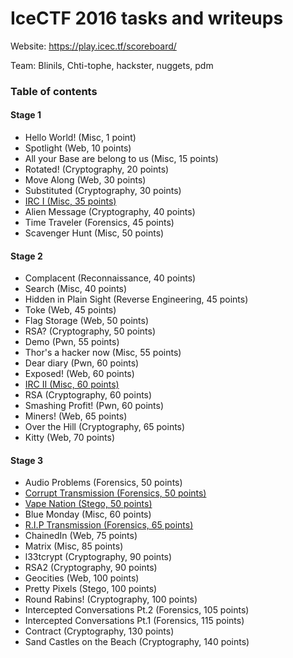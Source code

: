 # IceCTF 2016 tasks and writeups

Website: https://play.icec.tf/scoreboard/

Team: Blinils, Chti-tophe, hackster, nuggets, pdm

### Table of contents

#### Stage 1
* Hello World! (Misc, 1 point)
* Spotlight (Web, 10 points)
* All your Base are belong to us (Misc, 15 points)
* Rotated! (Cryptography, 20 points)
* Move Along (Web, 30 points)
* Substituted (Cryptography, 30 points)
* [IRC I (Misc, 35 points)](irc-i-35)
* Alien Message (Cryptography, 40 points)
* Time Traveler (Forensics, 45 points)
* Scavenger Hunt (Misc, 50 points)
 
#### Stage 2
* Complacent (Reconnaissance, 40 points)
* Search (Misc, 40 points)
* Hidden in Plain Sight (Reverse Engineering, 45 points)
* Toke (Web, 45 points)
* Flag Storage (Web, 50 points)
* RSA? (Cryptography, 50 points)
* Demo (Pwn, 55 points)
* Thor's a hacker now (Misc, 55 points)
* Dear diary (Pwn, 60 points)
* Exposed! (Web, 60 points)
* [IRC II (Misc, 60 points)](irc-ii-60)
* RSA (Cryptography, 60 points)
* Smashing Profit! (Pwn, 60 points)
* Miners! (Web, 65 points)
* Over the Hill (Cryptography, 65 points)
* Kitty (Web, 70 points)

#### Stage 3
* Audio Problems (Forensics, 50 points)
* [Corrupt Transmission (Forensics, 50 points)](corrupt-transmission-50)
* [Vape Nation (Stego, 50 points)](vape-nation-50)
* Blue Monday (Misc, 60 points)
* [R.I.P Transmission (Forensics, 65 points)](rip-transmission-65)
* ChainedIn (Web, 75 points)
* Matrix (Misc, 85 points)
* l33tcrypt (Cryptography, 90 points)
* RSA2 (Cryptography, 90 points)
* Geocities (Web, 100 points)
* Pretty Pixels (Stego, 100 points)
* Round Rabins! (Cryptography, 100 points)
* Intercepted Conversations Pt.2 (Forensics, 105 points)
* Intercepted Conversations Pt.1 (Forensics, 115 points)
* Contract (Cryptography, 130 points)
* Sand Castles on the Beach (Cryptography, 140 points)
